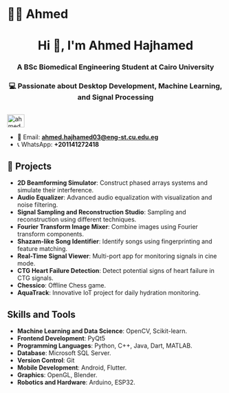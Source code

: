 # 🙎‍♂️ Ahmed

<h1 align="center">Hi 👋, I'm Ahmed Hajhamed </h1>

<h3 align="center">A BSc Biomedical Engineering Student at Cairo University</h3>
<h3 align="center">💻 Passionate about Desktop Development, Machine Learning, and Signal Processing</h3>

##

##



<p align="left">
  <a href="https://www.linkedin.com/in/ahmed-hajhamed/" target="blank">
    <img align="center" src="https://raw.githubusercontent.com/rahuldkjain/github-profile-readme-generator/master/src/images/icons/Social/linked-in-alt.svg" alt="ahmed hajhamed" height="30" width="40" />
  </a>
</p>

- 📧 Email: **ahmed.hajhamed03@eng-st.cu.edu.eg**
- 📞 WhatsApp: **+201141272418**

##


## 🚀 Projects
- **2D Beamforming Simulator**: Construct phased arrays systems and simulate their interference.
- **Audio Equalizer**: Advanced audio equalization with visualization and noise filtering.
- **Signal Sampling and Reconstruction Studio**: Sampling and reconstruction using different techniques.
- **Fourier Transform Image Mixer**: Combine images using Fourier transform components.
- **Shazam-like Song Identifier**: Identify songs using fingerprinting and feature matching.
- **Real-Time Signal Viewer**: Multi-port app for monitoring signals in cine mode.
- **CTG Heart Failure Detection**: Detect potential signs of heart failure in CTG signals.
- **Chessico**: Offline Chess game.
- **AquaTrack**: Innovative IoT project for daily hydration monitoring.


## Skills and Tools

- **Machine Learning and Data Science**: OpenCV, Scikit-learn.
- **Frontend Development**: PyQt5
- **Programming Languages**: Python, C++, Java, Dart, MATLAB.
- **Database**: Microsoft SQL Server.
- **Version Control**: Git
- **Mobile Development**: Android, Flutter.
- **Graphics**: OpenGL, Blender.
- **Robotics and Hardware**: Arduino, ESP32.
